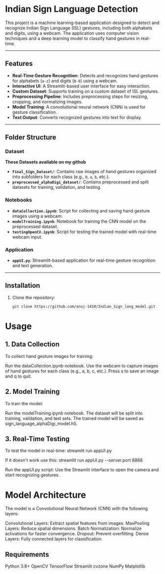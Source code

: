 # Indian Sign Language Detection

This project is a machine learning-based application designed to detect and recognize Indian Sign Language (ISL) gestures, including both alphabets and digits, using a webcam. The application uses computer vision techniques and a deep learning model to classify hand gestures in real-time.

---

## Features

- **Real-Time Gesture Recognition**: Detects and recognizes hand gestures for alphabets (`a-z`) and digits (`0-9`) using a webcam.
- **Interactive UI**: A Streamlit-based user interface for easy interaction.
- **Custom Dataset**: Supports training on a custom dataset of ISL gestures.
- **Preprocessing Pipeline**: Includes preprocessing steps for resizing, cropping, and normalizing images.
- **Model Training**: A convolutional neural network (CNN) is used for gesture classification.
- **Text Output**: Converts recognized gestures into text for display.

---

## Folder Structure

### Dataset

**These Datasets available on my github**

- **`Final_Sign_Dataset/`**: Contains raw images of hand gestures organized into subfolders for each class (e.g., `0`, `a`, `b`, etc.).
- **`preprocessed_alphaDigi_dataset/`**: Contains preprocessed and split datasets for training, validation, and testing.

### Notebooks

- **`dataCollection.ipynb`**: Script for collecting and saving hand gesture images using a webcam.
- **`modelTraining.ipynb`**: Notebook for training the CNN model on the preprocessed dataset.
- **`testingOpenCV.ipynb`**: Script for testing the trained model with real-time webcam input.

### Application

- **`appUI.py`**: Streamlit-based application for real-time gesture recognition and text generation.

---

## Installation

1. Clone the repository:
   ```bash
   git clone https://github.com/anuj-1410/Indian_Sign_lang_model.git
   ```

# Usage

## 1. Data Collection

To collect hand gesture images for training:

Run the dataCollection.ipynb notebook.
Use the webcam to capture images of hand gestures for each class (e.g., a, b, c, etc.).
Press s to save an image and q to quit.

## 2. Model Training

To train the model:

Run the modelTraining.ipynb notebook.
The dataset will be split into training, validation, and test sets.
The trained model will be saved as sign_language_alphaDigi_model.h5.

## 3. Real-Time Testing

To test the model in real-time:
streamlit run appUI.py

If it doesn't work use this:
streamlit run appUI.py --server.port 8888

Run the appUI.py script:
Use the Streamlit interface to open the camera and start recognizing gestures.

# Model Architecture

The model is a Convolutional Neural Network (CNN) with the following layers:

Convolutional Layers: Extract spatial features from images.
MaxPooling Layers: Reduce spatial dimensions.
Batch Normalization: Normalize activations for faster convergence.
Dropout: Prevent overfitting.
Dense Layers: Fully connected layers for classification.

## Requirements

Python 3.8+
OpenCV
TensorFlow
Streamlit
cvzone
NumPy
Matplotlib

